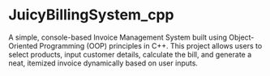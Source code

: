 # JuicyBillingSystem_cpp
A simple, console-based Invoice Management System built using Object-Oriented Programming (OOP) principles in C++. This project allows users to select products, input customer details, calculate the bill, and generate a neat, itemized invoice dynamically based on user inputs.
